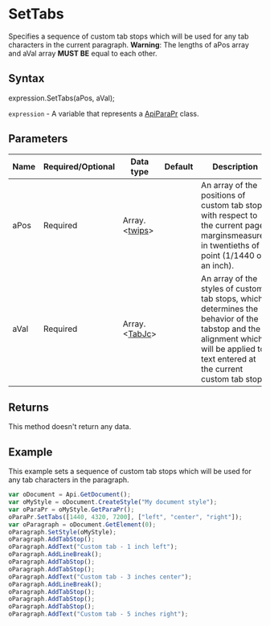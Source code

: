 # SetTabs

Specifies a sequence of custom tab stops which will be used for any tab characters in the current paragraph.**Warning**: The lengths of aPos array and aVal array **MUST BE** equal to each other.

## Syntax

expression.SetTabs(aPos, aVal);

`expression` - A variable that represents a [ApiParaPr](../ApiParaPr.md) class.

## Parameters

| **Name** | **Required/Optional** | **Data type** | **Default** | **Description** |
| ------------- | ------------- | ------------- | ------------- | ------------- |
| aPos | Required | Array.<[twips](../../Enumeration/twips.md)> |  | An array of the positions of custom tab stops with respect to the current page marginsmeasured in twentieths of a point (1/1440 of an inch). |
| aVal | Required | Array.<[TabJc](../../Enumeration/TabJc.md)> |  | An array of the styles of custom tab stops, which determines the behavior of the tabstop and the alignment which will be applied to text entered at the current custom tab stop. |

## Returns

This method doesn't return any data.

## Example

This example sets a sequence of custom tab stops which will be used for any tab characters in the paragraph.

```javascript
var oDocument = Api.GetDocument();
var oMyStyle = oDocument.CreateStyle("My document style");
var oParaPr = oMyStyle.GetParaPr();
oParaPr.SetTabs([1440, 4320, 7200], ["left", "center", "right"]);
var oParagraph = oDocument.GetElement(0);
oParagraph.SetStyle(oMyStyle);
oParagraph.AddTabStop();
oParagraph.AddText("Custom tab - 1 inch left");
oParagraph.AddLineBreak();
oParagraph.AddTabStop();
oParagraph.AddTabStop();
oParagraph.AddText("Custom tab - 3 inches center");
oParagraph.AddLineBreak();
oParagraph.AddTabStop();
oParagraph.AddTabStop();
oParagraph.AddTabStop();
oParagraph.AddText("Custom tab - 5 inches right");
```

